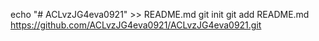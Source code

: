 echo "# ACLvzJG4eva0921" >> README.md
git init
git add README.md
https://github.com/ACLvzJG4eva0921/ACLvzJG4eva0921.git
